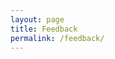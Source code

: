 ```yaml
---
layout: page
title: Feedback
permalink: /feedback/
---
```



<div id="upsense"></div>
<script>
    window.upsenseRoomId = 'general'
    window.upsenseBaseUrl = '/feedback'
    window.upsenseHost = 'https://upsense.grahn.io'
</script>
<link rel="stylesheet" href="https://upsense.grahn.io/bundle.css"/>
<script type="text/javascript" src="https://upsense.grahn.io/bundle.js">
</script>
